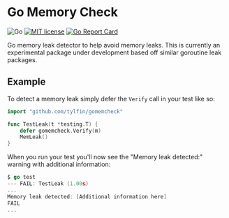 # Go Memory Check

![Go](https://github.com/tylfin/gomemcheck/workflows/Go/badge.svg)
[![MIT license](https://img.shields.io/badge/License-MIT-blue.svg)](https://lbesson.mit-license.org/)
[![Go Report Card](https://goreportcard.com/badge/github.com/tylfin/gomemcheck)](https://goreportcard.com/report/github.com/tylfin/gomemcheck)

Go memory leak detector to help avoid memory leaks. This is currently an experimental package under development based
off similar goroutine leak packages.

## Example

To detect a memory leak simply defer the `Verify` call in your test like so:

```go
import "github.com/tylfin/gomemcheck"

func TestLeak(t *testing.T) {
    defer gomemcheck.Verify(m)
    MemLeak()
}
```

When you run your test you'll now see the "Memory leak detected:" warning with additional information:

```go
$ go test
--- FAIL: TestLeak (1.00s)
...
Memory leak detected: [Additional information here]
FAIL
...
```
